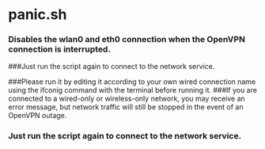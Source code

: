 # panic.sh

### Disables the wlan0 and eth0 connection when the OpenVPN connection is interrupted.

###Just run the script again to connect to the network service.

###Please run it by editing it according to your own wired connection name using the ifconig command with the terminal before running it.
###If you are connected to a wired-only or wireless-only network, you may receive an error message, but network traffic will still be stopped in the event of an OpenVPN outage.

### Just run the script again to connect to the network service.
